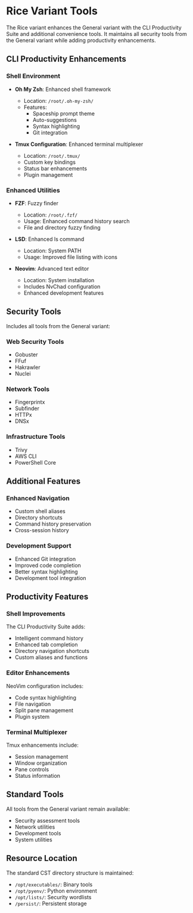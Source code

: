 # Rice Variant Tools

The Rice variant enhances the General variant with the CLI Productivity Suite and additional convenience tools. It maintains all security tools from the General variant while adding productivity enhancements.

## CLI Productivity Enhancements

### Shell Environment

- **Oh My Zsh**: Enhanced shell framework
  - Location: `/root/.oh-my-zsh/`
  - Features:
    - Spaceship prompt theme
    - Auto-suggestions
    - Syntax highlighting
    - Git integration

- **Tmux Configuration**: Enhanced terminal multiplexer
  - Location: `/root/.tmux/`
  - Custom key bindings
  - Status bar enhancements
  - Plugin management

### Enhanced Utilities

- **FZF**: Fuzzy finder
  - Location: `/root/.fzf/`
  - Usage: Enhanced command history search
  - File and directory fuzzy finding

- **LSD**: Enhanced ls command
  - Location: System PATH
  - Usage: Improved file listing with icons

- **Neovim**: Advanced text editor
  - Location: System installation
  - Includes NvChad configuration
  - Enhanced development features

## Security Tools

Includes all tools from the General variant:

### Web Security Tools

- Gobuster
- FFuf
- Hakrawler
- Nuclei

### Network Tools

- Fingerprintx
- Subfinder
- HTTPx
- DNSx

### Infrastructure Tools

- Trivy
- AWS CLI
- PowerShell Core

## Additional Features

### Enhanced Navigation

- Custom shell aliases
- Directory shortcuts
- Command history preservation
- Cross-session history

### Development Support

- Enhanced Git integration
- Improved code completion
- Better syntax highlighting
- Development tool integration

## Productivity Features

### Shell Improvements

The CLI Productivity Suite adds:

- Intelligent command history
- Enhanced tab completion
- Directory navigation shortcuts
- Custom aliases and functions

### Editor Enhancements

NeoVim configuration includes:

- Code syntax highlighting
- File navigation
- Split pane management
- Plugin system

### Terminal Multiplexer

Tmux enhancements include:

- Session management
- Window organization
- Pane controls
- Status information

## Standard Tools

All tools from the General variant remain available:

- Security assessment tools
- Network utilities
- Development tools
- System utilities

## Resource Location

The standard CST directory structure is maintained:

- `/opt/executables/`: Binary tools
- `/opt/pyenv/`: Python environment
- `/opt/lists/`: Security wordlists
- `/persist/`: Persistent storage
